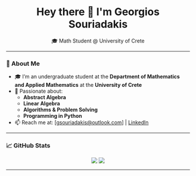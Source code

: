 <h1 align="center">Hey there 👋 I'm Georgios Souriadakis</h1>

<p align="center">
  🎓 Math Student @ University of Crete
</p>

---

### 🧠 About Me

- 🎓 I’m an undergraduate student at the **Department of Mathematics and Applied Mathematics** at the **University of Crete**
- 🔬 Passionate about:
  - **Abstract Algebra**
  - **Linear Algebra**
  - **Algorithms & Problem Solving**
  - **Programming in Python**
- 📫 Reach me at: [gsouriadakis@outlook.com] | [LinkedIn](https://www.linkedin.com/in/georgios-souriadakis-014429215)

---

### 📈 GitHub Stats

<p align="center">
  <img src="https://github-readme-stats.vercel.app/api?username=gsouriadakise&show_icons=true&theme=gruvbox" />
  <img src="https://github-readme-stats.vercel.app/api/top-langs/?username=gsouriadakis&layout=compact&theme=gruvbox" />
</p>

---
